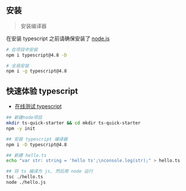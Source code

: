 ## 安装

> 安装编译器

在安装 typescript 之前请确保安装了 [node.js](https://nodejs.org/en/)

```sh
# 在项目中安装
npm i typescript@4.8 -D

# 全局安装
npm i -g typescript@4.8
```

## 快速体验 typescript

- [在线测试 typescript](https://www.typescriptlang.org/zh/play?#code/FANwhgTgBAzgLhAXLBBLAdgcygXigIgAsBTAG1IHso4Z8BuYYAYwvRgtOIDpLMAKeBACUDIA)

```sh
## 新建node项目
mkdir ts-quick-starter && cd mkdir ts-quick-starter
npm -y init

## 安装 typescript 编译器
npm i -D typescript@4.8

## 新建 hello.ts
echo "var str: string = 'hello ts';\nconsole.log(str);" > hello.ts

## 将 ts 编译为 js, 然后用 node 运行
tsc ./hello.ts
node ./hello.js
```
